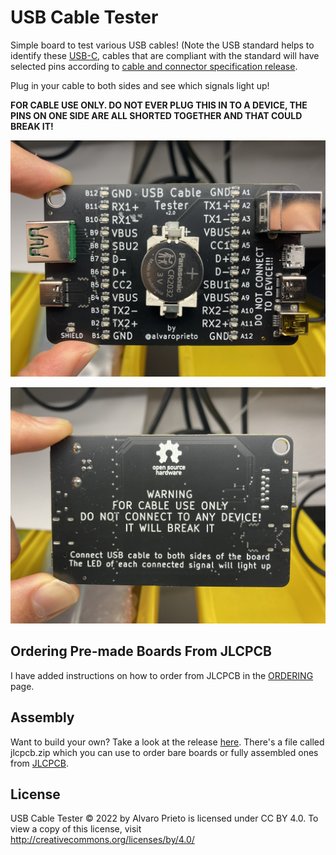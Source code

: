 # USB Cable Tester

Simple board to test various USB cables! (Note the USB standard helps to identify these [USB-C](https://www.usb.org/usb-type-cr-cable-and-connector-specification), cables that are compliant with the standard will have selected pins according to [cable and connector specification release](https://www.usb.org/sites/default/files/USB%20Type-C%202.2%20Release%20202210%20%281%29.zip). 

Plug in your cable to both sides and see which signals light up!

**FOR CABLE USE ONLY. DO NOT EVER PLUG THIS IN TO A DEVICE, THE PINS ON ONE SIDE ARE ALL SHORTED TOGETHER AND THAT COULD BREAK IT!**

![Board Front](img/front.jpg)

![Board Back](img/back.jpg)

## Ordering Pre-made Boards From JLCPCB
I have added instructions on how to order from JLCPCB in the [ORDERING](ORDERING.md) page.

## Assembly
Want to build your own? Take a look at the release [here](https://github.com/alvarop/usb_c_cable_tester/releases/tag/v2.0). There's a file called jlcpcb.zip which you can use to order bare boards or fully assembled ones from [JLCPCB](https://jlcpcb.com/).

## License
USB Cable Tester © 2022 by Alvaro Prieto is licensed under CC BY 4.0. To view a copy of this license, visit http://creativecommons.org/licenses/by/4.0/
